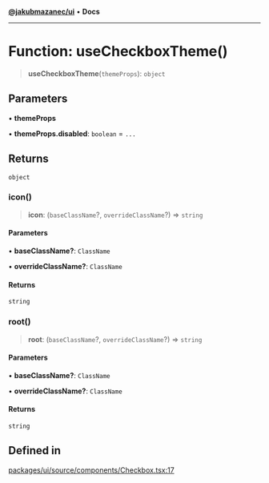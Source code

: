 [**@jakubmazanec/ui**](../README.md) • **Docs**

---

# Function: useCheckboxTheme()

> **useCheckboxTheme**(`themeProps`): `object`

## Parameters

• **themeProps**

• **themeProps.disabled**: `boolean` = `...`

## Returns

`object`

### icon()

> **icon**: (`baseClassName`?, `overrideClassName`?) => `string`

#### Parameters

• **baseClassName?**: `ClassName`

• **overrideClassName?**: `ClassName`

#### Returns

`string`

### root()

> **root**: (`baseClassName`?, `overrideClassName`?) => `string`

#### Parameters

• **baseClassName?**: `ClassName`

• **overrideClassName?**: `ClassName`

#### Returns

`string`

## Defined in

[packages/ui/source/components/Checkbox.tsx:17](https://github.com/jakubmazanec/tools/blob/3137813ef46c72d3c081751f960a2aa2c61ad567/packages/ui/source/components/Checkbox.tsx#L17)
